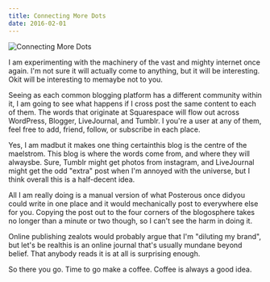 ```yaml
---
title: Connecting More Dots
date: 2016-02-01
---
```


![Connecting More Dots](https://source.unsplash.com/DWyRC2juMgs/1600x900)

I am experimenting with the machinery of the vast and mighty internet once again. I'm not sure it will actually come to anything, but it will be interesting. Okit will be interesting to memaybe not to you.

Seeing as each common blogging platform has a different community within it, I am going to see what happens if I cross post the same content to each of them. The words that originate at Squarespace will flow out across WordPress, Blogger, LiveJournal, and Tumblr. I you're a user at any of them, feel free to add, friend, follow, or subscribe in each place.

Yes, I am madbut it makes one thing certainthis blog is the centre of the maelstrom. This blog is where the words come from, and where they will alwaysbe. Sure, Tumblr might get photos from instagram, and LiveJournal might get the odd "extra" post when I'm annoyed with the universe, but I think overall this is a half-decent idea.

All I am really doing is a manual version of what Posterous once didyou could write in one place and it would mechanically post to everywhere else for you. Copying the post out to the four corners of the blogosphere takes no longer than a minute or two though, so I can't see the harm in doing it.

Online publishing zealots would probably argue that I'm "diluting my brand", but let's be realthis is an online journal that's usually mundane beyond belief. That anybody reads it is at all is surprising enough.

So there you go. Time to go make a coffee. Coffee is always a good idea.
